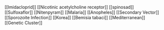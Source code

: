 [[Imidacloprid]]
[[Nicotinic acetylcholine receptor]]
[[spinosad]]
[[Sulfoxaflor]]
[[Nitenpyram]]
[[Malaria]]
[[Anopheles]]
[[Secondary Vector]]
[[Sporozoite Infection]]
[[Korea]]
[[Bemisia tabaci]]
[[Mediterranean]]
[[Genetic Cluster]]
